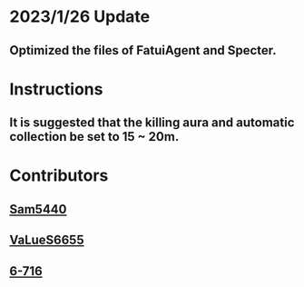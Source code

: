 # 2023/1/26 Update
Optimized the files of FatuiAgent and Specter.
-
# Instructions
It is suggested that the killing aura and automatic collection be set to 15 ~ 20m.
----------
Contributors
======
[Sam5440](https://github.com/Sam5440/)
--
[VaLueS6655](https://github.com/VaLueS6655)
-
[6-716](https://github.com/6-716)
--
